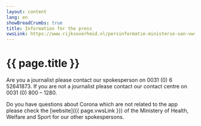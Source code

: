 ```yaml
---
layout: content
lang: en
showBreadCrumbs: true
title: Information for the press
vwsLink: https://www.rijksoverheid.nl/persinformatie-ministerie-van-vws/woordvoerders
---
```


# {{ page.title }}

Are you a journalist please contact our spokesperson on 0031 (0) 6 52641873. If you are not a journalist please contact our contact centre on 0031 (0) 800 – 1280.

Do you have questions about Corona which are not related to the app please check the [website]({{ page.vwsLink }}) of the Ministery of Health, Welfare and Sport for our other spokespersons.
